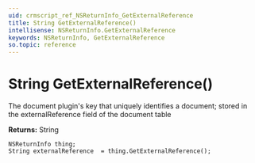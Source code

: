 ```yaml
---
uid: crmscript_ref_NSReturnInfo_GetExternalReference
title: String GetExternalReference()
intellisense: NSReturnInfo.GetExternalReference
keywords: NSReturnInfo, GetExternalReference
so.topic: reference
---
```


# String GetExternalReference()

The document plugin's key that uniquely identifies a document; stored in the externalReference field of the document table

**Returns:** String

```crmscript
NSReturnInfo thing;
String externalReference  = thing.GetExternalReference();
```

